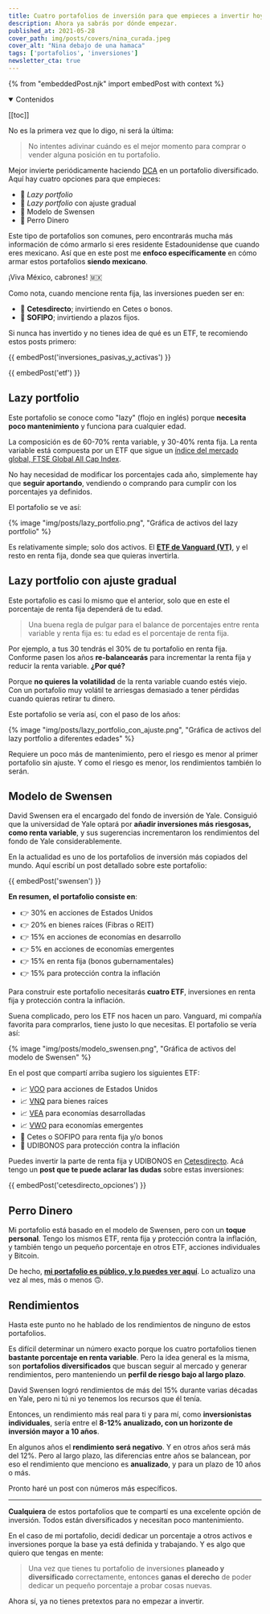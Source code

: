 ```yaml
---
title: Cuatro portafolios de inversión para que empieces a invertir hoy
description: Ahora ya sabrás por dónde empezar.
published_at: 2021-05-28
cover_path: img/posts/covers/nina_curada.jpeg
cover_alt: "Nina debajo de una hamaca"
tags: ['portafolios', 'inversiones']
newsletter_cta: true
---
```


{% from "embeddedPost.njk" import embedPost with context %}

<details open>
  <summary>
    Contenidos
  </summary>

[[toc]]

</details>

No es la primera vez que lo digo, ni será la última:
> No intentes adivinar cuándo es el mejor momento para comprar o vender alguna posición en tu portafolio.

Mejor invierte periódicamente haciendo [DCA](https://www.investopedia.com/terms/d/dollarcostaveraging.asp) en un portafolio diversificado. Aquí hay cuatro opciones para que empieces:
- 💼 *Lazy portfolio*
- 💼 *Lazy portfolio* con ajuste gradual
- 💼 Modelo de Swensen
- 💼 Perro Dinero

Este tipo de portafolios son comunes, pero encontrarás mucha más información de cómo armarlo si eres residente Estadounidense que cuando eres mexicano. Así que en este post me **enfoco específicamente** en cómo armar estos portafolios **siendo mexicano**.

¡Viva México, cabrones! 🇲🇽

Como nota, cuando mencione renta fija, las inversiones pueden ser en:
- 🏦 **Cetesdirecto**; invirtiendo en Cetes o bonos.
- 🏦 **SOFIPO**; invirtiendo a plazos fijos.

Si nunca has invertido y no tienes idea de qué es un ETF, te recomiendo estos posts primero:

{{ embedPost('inversiones_pasivas_y_activas') }}

{{ embedPost('etf') }}

## Lazy portfolio

Este portafolio se conoce como "lazy" (flojo en inglés) porque **necesita poco mantenimiento** y funciona para cualquier edad.

La composición es de 60-70% renta variable, y 30-40% renta fija. La renta variable está compuesta por un ETF que sigue un [índice del mercado global, FTSE Global All Cap Index](https://markets.ft.com/data/indices/tearsheet/summary?s=GEISAC:FSI).

No hay necesidad de modificar los porcentajes cada año, simplemente hay que **seguir aportando**, vendiendo o comprando para cumplir con los porcentajes ya definidos.

El portafolio se ve así:

{% image "img/posts/lazy_portfolio.png", "Gráfica de activos del lazy portfolio" %}

Es relativamente simple; solo dos activos. El **[ETF de Vanguard (VT)](https://investor.vanguard.com/etf/profile/overview/vt)**, y el resto en renta fija, donde sea que quieras invertirla.

## Lazy portfolio con ajuste gradual

Este portafolio es casi lo mismo que el anterior, solo que en este el porcentaje de renta fija dependerá de tu edad.

> Una buena regla de pulgar para el balance de porcentajes entre renta variable y renta fija es: tu edad es el porcentaje de renta fija.

Por ejemplo, a tus 30 tendrás el 30% de tu portafolio en renta fija. Conforme pasen los años **re-balancearás** para incrementar la renta fija y reducir la renta variable. **¿Por qué?**

Porque **no quieres la volatilidad** de la renta variable cuando estés viejo. Con un portafolio muy volátil te arriesgas demasiado a tener pérdidas cuando quieras retirar tu dinero.

Este portafolio se vería así, con el paso de los años:

{% image "img/posts/lazy_portfolio_con_ajuste.png", "Gráfica de activos del lazy portfolio a diferentes edades" %}

Requiere un poco más de mantenimiento, pero el riesgo es menor al primer portafolio sin ajuste. Y como el riesgo es menor, los rendimientos también lo serán.

## Modelo de Swensen

David Swensen era el encargado del fondo de inversión de Yale. Consiguió que la universidad de Yale optará por **añadir inversiones más riesgosas, como renta variable**, y sus sugerencias incrementaron los rendimientos del fondo de Yale considerablemente.

En la actualidad es uno de los portafolios de inversión más copiados del mundo. Aquí escribí un post detallado sobre este portafolio:

{{ embedPost('swensen') }}

**En resumen, el portafolio consiste en**:

- 👉 30% en acciones de Estados Unidos
- 👉 20% en bienes raíces (Fibras o REIT)
- 👉 15% en acciones de economías en desarrollo
- 👉 5% en acciones de economías emergentes
- 👉 15% en renta fija (bonos gubernamentales)
- 👉 15% para protección contra la inflación

Para construir este portafolio necesitarás **cuatro ETF**, inversiones en renta fija y protección contra la inflación.

Suena complicado, pero los ETF nos hacen un paro. Vanguard, mi compañía favorita para comprarlos, tiene justo lo que necesitas. El portafolio se vería así:

{% image "img/posts/modelo_swensen.png", "Gráfica de activos del modelo de Swensen" %}

En el post que compartí arriba sugiero los siguientes ETF:
- 📈 [VOO](https://www.vanguardmexico.com/institucional/productos/es/detalles/etf/0968/Renta-variable) para acciones de Estados Unidos
- 📈 [VNQ](https://www.vanguardmexico.com/institucional/productos/es/detalles/etf/0986/Renta-variable) para bienes raíces
- 📈 [VEA](https://www.vanguardmexico.com/institucional/productos/es/detalles/etf/0936/Renta-variable) para economías desarrolladas
- 📈 [VWO](https://www.vanguardmexico.com/institucional/productos/es/detalles/etf/0964/Renta-variable) para economías emergentes
- 🏦 Cetes o SOFIPO para renta fija y/o bonos
- 🏦 UDIBONOS para protección contra la inflación

Puedes invertir la parte de renta fija y UDIBONOS en [Cetesdirecto](https://cetesdirecto.com/). Acá tengo un **post que te puede aclarar las dudas** sobre estas inversiones:

{{ embedPost('cetesdirecto_opciones') }}

## Perro Dinero

Mi portafolio está basado en el modelo de Swensen, pero con un **toque personal**. Tengo los mismos ETF, renta fija y protección contra la inflación, y también tengo un pequeño porcentaje en otros ETF, acciones individuales y Bitcoin.

De hecho, **<a href="/portafolio">mi portafolio es público, y lo puedes ver aquí</a>**. Lo actualizo una vez al mes, más o menos 🙃.

## Rendimientos

Hasta este punto no he hablado de los rendimientos de ninguno de estos portafolios.

Es difícil determinar un número exacto porque los cuatro portafolios tienen **bastante porcentaje en renta variable**. Pero la idea general es la misma, son **portafolios diversificados** que buscan seguir al mercado y generar rendimientos, pero manteniendo un **perfil de riesgo bajo al largo plazo**.

David Swensen logró rendimientos de más del 15% durante varias décadas en Yale, pero ni tú ni yo tenemos los recursos que él tenía.

Entonces, un rendimiento más real para ti y para mí, como **inversionistas individuales**, sería entre el **8-12% anualizado, con un horizonte de inversión mayor a 10 años**.

En algunos años el **rendimiento será negativo**. Y en otros años será más del 12%. Pero al largo plazo, las diferencias entre años se balancean, por eso el rendimiento que menciono es **anualizado**, y para un plazo de 10 años o más.

Pronto haré un post con números más específicos.

***

**Cualquiera** de estos portafolios que te compartí es una excelente opción de inversión. Todos están diversificados y necesitan poco mantenimiento.

En el caso de mi portafolio, decidí dedicar un porcentaje a otros activos e inversiones porque la base ya está definida y trabajando. Y es algo que quiero que tengas en mente:

> Una vez que tienes tu portafolio de inversiones **planeado y diversificado** correctamente, entonces **ganas el derecho** de poder dedicar un pequeño porcentaje a probar cosas nuevas.

Ahora sí, ya no tienes pretextos para no empezar a invertir.
